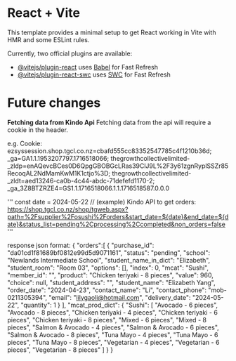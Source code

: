 # React + Vite

This template provides a minimal setup to get React working in Vite with HMR and some ESLint rules.

Currently, two official plugins are available:

- [@vitejs/plugin-react](https://github.com/vitejs/vite-plugin-react/blob/main/packages/plugin-react/README.md) uses [Babel](https://babeljs.io/) for Fast Refresh
- [@vitejs/plugin-react-swc](https://github.com/vitejs/vite-plugin-react-swc) uses [SWC](https://swc.rs/) for Fast Refresh


# Future changes
**Fetching data from Kindo Api**
Fetching data from the api will require a cookie in the header.

e.g. Cookie: ezsyssession.shop.tgcl.co.nz=cbafd555cc83352547785c4f1210b36d; _ga=GA1.1.1953207797.1716518066; thegrowthcollectivelimited-_zldp=enAQevcBCes0D6QpgGBOBGcLRas39ClJ9L%2F3y61zgnRyplSSZr85RecoqAL2NdMamKwM1K1ctjo%3D; thegrowthcollectivelimited-_zldt=aed13246-ca0b-4c44-abdc-71defefd1170-2; _ga_3Z8BTZRZE4=GS1.1.1716518066.1.1.1716518587.0.0.0

'''
const date = 2024-05-22 // (example)
Kindo API to get orders: https://shop.tgcl.co.nz/shop/tgweb.aspx?path=%2Fsupplier%2Fosushi%2Forders&start_date=${date}&end_date=${date}&status_list=pending%2Cprocessing%2Ccompleted&non_orders=false
'''

response json format:
{
  "orders":[
        {
            "purchase_id": "da01cd1f81689bf0812e99d5d9071161",
            "status": "pending",
            "school": "Newlands Intermediate School",
            "student_name_in_dict": "Elizabeth",
            "student_room": "Room 03",
            "options": [],
            "index": 0,
            "mcat": "Sushi",
            "member_id": "",
            "product": "Chicken teriyaki - 8 pieces",
            "value": 960,
            "choice": null,
            "student_address": "",
            "student_name": "Elizabeth Yang",
            "order_date": "2024-04-23",
            "contact_name": "Li",
            "contact_phone": "mob-0211305394",
            "email": "lilygaoli@hotmail.com",
            "delivery_date": "2024-05-22",
            "quantity": 1
        }
  ],
  "mcat_prod_dict": {
        "Sushi": [
            "Avocado - 6 pieces",
            "Avocado - 8 pieces",
            "Chicken teriyaki - 4 pieces",
            "Chicken teriyaki - 6 pieces",
            "Chicken teriyaki - 8 pieces",
            "Mixed - 6 pieces",
            "Mixed - 8 pieces",
            "Salmon & Avocado - 4 pieces",
            "Salmon & Avocado - 6 pieces",
            "Salmon & Avocado - 8 pieces",
            "Tuna Mayo - 4 pieces",
            "Tuna Mayo - 6 pieces",
            "Tuna Mayo - 8 pieces",
            "Vegetarian - 4 pieces",
            "Vegetarian - 6 pieces",
            "Vegetarian - 8 pieces"
        ]
    }
}
